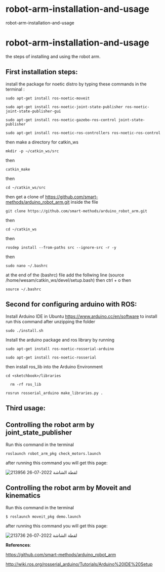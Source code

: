 # robot-arm-installation-and-usage
robot-arm-installation-and-usage
# robot-arm-installation-and-usage
the steps of installing and using the robot arm.

## First installation steps:
install the package for noetic distro by typing these commands in the terminal :
```
sudo apt-get install ros-noetic-moveit
```
```
sudo apt-get install ros-noetic-joint-state-publisher ros-noetic-joint-state-publisher-gui
```
```
sudo apt-get install ros-noetic-gazebo-ros-control joint-state-publisher
```
```
sudo apt-get install ros-noetic-ros-controllers ros-noetic-ros-control
```
then
make a directory for catkin_ws
```
mkdir -p ~/catkin_ws/src
```
then
```
catkin_make
```
then
```
cd ~/catkin_ws/src
```
then
get a clone of https://github.com/smart-methods/arduino_robot_arm.git inside the file
```
git clone https://github.com/smart-methods/arduino_robot_arm.git 
```
then
```
cd ~/catkin_ws
```
then
```
rosdep install --from-paths src --ignore-src -r -y
```
then 
```
sudo nano ~/.bashrc
```
at the end of the (bashrc) file add the follwing line
(source /home/wesam/catkin_ws/devel/setup.bash)
then 
ctrl + o
then
```
source ~/.bashrc
```

## Second for configuring arduino with ROS:

Install Arduino IDE in Ubuntu https://www.arduino.cc/en/software to install run this command after unzipping the folder
```
sudo ./install.sh 
```
Install the arduino package and ros library by running
```
sudo apt-get install ros-noetic-rosserial-arduino
```
```
sudo apt-get install ros-noetic-rosserial
```
then
install ros_lib into the Arduino Environment
```
cd <sketchbook>/libraries
```
```
  rm -rf ros_lib
```
```
rosrun rosserial_arduino make_libraries.py .
```


## Third usage:

## Controlling the robot arm by joint_state_publisher
Run this command in the terminal
```
roslaunch robot_arm_pkg check_motors.launch
```
after running this command you will get this page:

![لقطة الشاشة 2022-07-26 213956](https://user-images.githubusercontent.com/109360750/181086689-bf639e99-1f89-4d61-9397-cfdfb6ee59a7.png)


## Controlling the robot arm by Moveit and kinematics
Run this command in the terminal
```
$ roslaunch moveit_pkg demo.launch
```
after running this command you will get this page:

![لقطة الشاشة 2022-07-26 213736](https://user-images.githubusercontent.com/109360750/181087403-4e185030-6c0f-43b8-93ec-cbfe9f3fcd1a.png)





**References**:


https://github.com/smart-methods/arduino_robot_arm


http://wiki.ros.org/rosserial_arduino/Tutorials/Arduino%20IDE%20Setup
